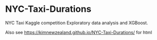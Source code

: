 # NYC-Taxi-Durations

NYC Taxi Kaggle competition Exploratory data analysis and XGBoost.  

Also see https://kimnewzealand.github.io/NYC-Taxi-Durations/ for html 
